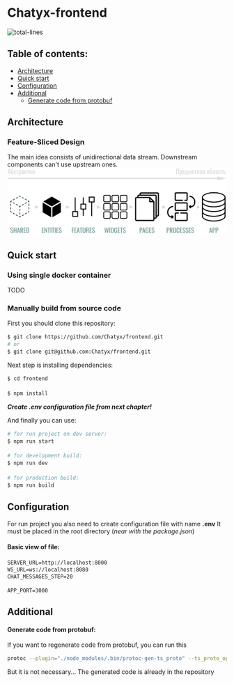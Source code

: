 # Chatyx-frontend
![total-lines](https://img.shields.io/tokei/lines/github/Chatyx/frontend)

## Table of contents:
- [Architecture](#Architecture)
- [Quick start](#quick_start)
- [Configuration](#Configuration)
- [Additional](#Additional)
  - [Generate code from protobuf](#generate_protobuf)

## Architecture
### Feature-Sliced Design
The main idea consists of unidirectional data stream.
Downstream components can't use upstream ones.
<img src="src/shared/assets/images/fsd.png" alt="photo example"></img>

## <a name="quick_start"></a>  Quick start
### Using single docker container
TODO

### Manually build from source code
First you should clone this repository:
```bash
$ git clone https://github.com/Chatyx/frontend.git
# or
$ git clone git@github.com:Chatyx/frontend.git
```

Next step is installing dependencies:
```bash
$ cd frontend

$ npm install
```

***Create .env configuration file from next chapter!***

And finally you can use:
```bash
# for run project on dev server:
$ npm run start

# for development build:
$ npm run dev

# for production build:
$ npm run build
```

## Configuration
For run project you also need to create  configuration file with name **.env**
It must be placed in the root directory (*near with the package.json*)

#### Basic view of file:
```dotenv
SERVER_URL=http://localhost:8000
WS_URL=ws://localhost:8080
CHAT_MESSAGES_STEP=20

APP_PORT=3000
```

## Additional
#### <a name="generate_protobuf"></a> Generate code from protobuf:

If you want to regenerate code from protobuf, you can run this
```bash
protoc --plugin="./node_modules/.bin/protoc-gen-ts_proto" --ts_proto_opt=esModuleInterop=true --ts_proto_out="./src/entities/message" src/entities/message/consts/message.proto
```
But it is not necessary... The generated code is already in the repository
